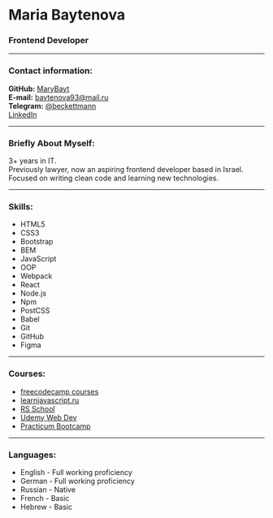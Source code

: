 # Maria Baytenova
### Frontend Developer

---

### Contact information:

**GitHub:** [MaryBayt](https://github.com/MaryBayt)<br>
**E-mail:** [baytenova93@mail.ru](mailto:baytenova93@mail.ru)<br>
**Telegram:** [@beckettmann](https://telegram.me/beckettmann)<br>
[LinkedIn](https://www.linkedin.com/in/maria-baytenova/)<br>

---

### Briefly About Myself:

3+ years in IT.<br>
Previously lawyer, now an aspiring frontend developer based in Israel.<br>
Focused on writing clean code and learning new technologies.<br>

---

### Skills:

- HTML5
- CSS3
- Bootstrap
- BEM
- JavaScript
- OOP
- Webpack
- React
- Node.js
- Npm
- PostCSS
- Babel
- Git
- GitHub
- Figma

---

### Courses:

- [freecodecamp courses](https://www.freecodecamp.org/)<br>
- [learnjavascript.ru](https://learn.javascript.ru/)<br>
- [RS School](https://rs.school/)<br>
- [Udemy Web Dev](https://www.udemy.com/course/the-complete-web-development-bootcamp/)<br>
- [Practicum Bootcamp](https://practicum.yandex.ru/web/)<br>

---

### Languages:

- English \- Full working proficiency<br>
- German \- Full working proficiency<br>
- Russian \- Native<br>
- French \- Basic<br>
- Hebrew \- Basic<br>